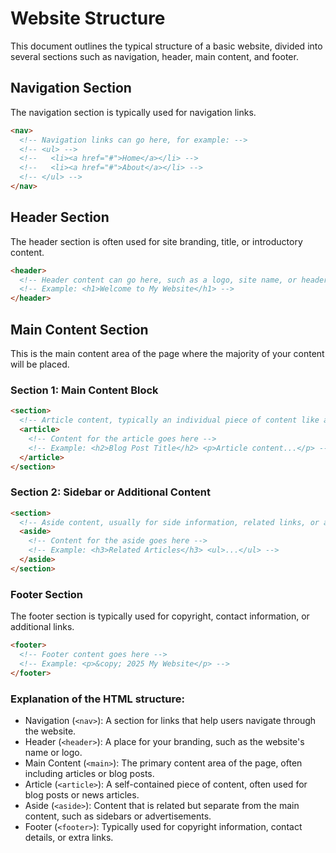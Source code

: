 # Website Structure

This document outlines the typical structure of a basic website, divided into several sections such as navigation, header, main content, and footer.

## Navigation Section
The navigation section is typically used for navigation links.

```html
<nav>
  <!-- Navigation links can go here, for example: -->
  <!-- <ul> -->
  <!--   <li><a href="#">Home</a></li> -->
  <!--   <li><a href="#">About</a></li> -->
  <!-- </ul> -->
</nav>
```
## Header Section
The header section is often used for site branding, title, or introductory content.
```html
<header>
  <!-- Header content can go here, such as a logo, site name, or header image -->
  <!-- Example: <h1>Welcome to My Website</h1> -->
</header>
```
## Main Content Section
This is the main content area of the page where the majority of your content will be placed.
<section>
  <!-- Article content, typically an individual piece of content like a blog post -->
  <article>
    <!-- Content for the article goes here -->
    <!-- Example: <h2>Blog Post Title</h2> <p>Article content...</p> -->
  </article>
</section>

### Section 1: Main Content Block
``` html
<section>
  <!-- Article content, typically an individual piece of content like a blog post -->
  <article>
    <!-- Content for the article goes here -->
    <!-- Example: <h2>Blog Post Title</h2> <p>Article content...</p> -->
  </article>
</section>
```
### Section 2: Sidebar or Additional Content
```html
<section>
  <!-- Aside content, usually for side information, related links, or ads -->
  <aside>
    <!-- Content for the aside goes here -->
    <!-- Example: <h3>Related Articles</h3> <ul>...</ul> -->
  </aside>
</section>
```
### Footer Section
The footer section is typically used for copyright, contact information, or additional links.
```html
<footer>
  <!-- Footer content goes here -->
  <!-- Example: <p>&copy; 2025 My Website</p> -->
</footer>
```
### Explanation of the HTML structure:

- Navigation (`<nav>`): A section for links that help users navigate through the website.
- Header (`<header>`): A place for your branding, such as the website's name or logo.
- Main Content (`<main>`): The primary content area of the page, often including articles or blog posts.
- Article (`<article>`): A self-contained piece of content, often used for blog posts or news articles.
- Aside (`<aside>`): Content that is related but separate from the main content, such as sidebars or advertisements.
- Footer (`<footer>`): Typically used for copyright information, contact details, or extra links.
